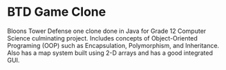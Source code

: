 # BTD Game Clone

Bloons Tower Defense one clone done in Java for Grade 12 Computer Science culminating project. Includes concepts of Object-Oriented Programing (OOP) such as Encapsulation, Polymorphism, and Inheritance. Also has a map system built using 2-D arrays and has a good integrated GUI.



